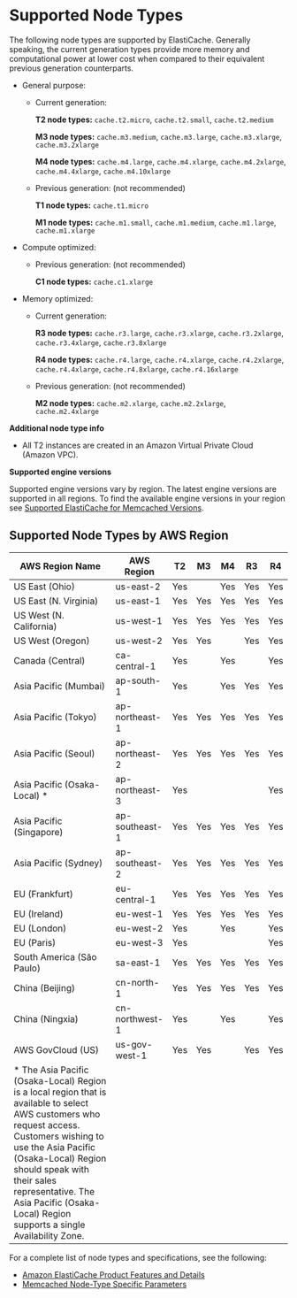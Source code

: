 # Supported Node Types<a name="CacheNodes.SupportedTypes"></a>

The following node types are supported by ElastiCache\. Generally speaking, the current generation types provide more memory and computational power at lower cost when compared to their equivalent previous generation counterparts\.
+ General purpose:
  + Current generation: 

    **T2 node types:** `cache.t2.micro`, `cache.t2.small`, `cache.t2.medium`

    **M3 node types:** `cache.m3.medium`, `cache.m3.large`, `cache.m3.xlarge`, `cache.m3.2xlarge`

    **M4 node types:** `cache.m4.large`, `cache.m4.xlarge`, `cache.m4.2xlarge`, `cache.m4.4xlarge`, `cache.m4.10xlarge`
  + Previous generation: \(not recommended\)

    **T1 node types:** `cache.t1.micro`

    **M1 node types:** `cache.m1.small`, `cache.m1.medium`, `cache.m1.large`, `cache.m1.xlarge`
+ Compute optimized:
  + Previous generation: \(not recommended\)

    **C1 node types:** `cache.c1.xlarge`
+ Memory optimized:
  + Current generation: 

    **R3 node types:** `cache.r3.large`, `cache.r3.xlarge`, `cache.r3.2xlarge`, `cache.r3.4xlarge`, `cache.r3.8xlarge`

    **R4 node types:** `cache.r4.large`, `cache.r4.xlarge`, `cache.r4.2xlarge`, `cache.r4.4xlarge`, `cache.r4.8xlarge`, `cache.r4.16xlarge`
  + Previous generation: \(not recommended\)

    **M2 node types:** `cache.m2.xlarge`, `cache.m2.2xlarge`, `cache.m2.4xlarge`

**Additional node type info**
+ All T2 instances are created in an Amazon Virtual Private Cloud \(Amazon VPC\)\.

**Supported engine versions**

Supported engine versions vary by region\. The latest engine versions are supported in all regions\. To find the available engine versions in your region see [Supported ElastiCache for Memcached Versions](supported-engine-versions.md)\.

## Supported Node Types by AWS Region<a name="CacheNodes.SupportedTypesByRegion"></a>


| AWS Region Name | AWS Region |  T2  |  M3  |  M4  |  R3  |  R4  | 
| --- | --- | --- | --- | --- | --- | --- | 
| US East \(Ohio\) | us\-east\-2 | Yes |  | Yes | Yes | Yes | 
| US East \(N\. Virginia\) | us\-east\-1 | Yes | Yes | Yes | Yes | Yes | 
| US West \(N\. California\) | us\-west\-1 | Yes | Yes | Yes | Yes | Yes | 
| US West \(Oregon\) | us\-west\-2 | Yes | Yes |  | Yes | Yes | 
| Canada \(Central\) | ca\-central\-1 | Yes |  | Yes |  | Yes | 
| Asia Pacific \(Mumbai\) | ap\-south\-1 | Yes |  | Yes | Yes | Yes | 
| Asia Pacific \(Tokyo\) | ap\-northeast\-1 | Yes | Yes | Yes | Yes | Yes | 
| Asia Pacific \(Seoul\) | ap\-northeast\-2 | Yes | Yes | Yes | Yes | Yes | 
| Asia Pacific \(Osaka\-Local\) \* | ap\-northeast\-3 | Yes |  |  |  | Yes | 
| Asia Pacific \(Singapore\) | ap\-southeast\-1 | Yes | Yes | Yes | Yes | Yes | 
| Asia Pacific \(Sydney\) | ap\-southeast\-2 | Yes | Yes | Yes | Yes | Yes | 
| EU \(Frankfurt\) | eu\-central\-1 | Yes | Yes | Yes | Yes | Yes | 
| EU \(Ireland\) | eu\-west\-1 | Yes | Yes | Yes | Yes | Yes | 
| EU \(London\) | eu\-west\-2 | Yes |  | Yes |  | Yes | 
| EU \(Paris\) | eu\-west\-3 | Yes |  |  |  | Yes | 
| South America \(São Paulo\) | sa\-east\-1 | Yes | Yes | Yes | Yes | Yes | 
| China \(Beijing\) | cn\-north\-1 | Yes | Yes | Yes | Yes | Yes | 
| China \(Ningxia\) | cn\-northwest\-1 | Yes |  | Yes |  | Yes | 
| AWS GovCloud \(US\) | us\-gov\-west\-1 | Yes | Yes |  | Yes | Yes | 
|  \* The Asia Pacific \(Osaka\-Local\) Region is a local region that is available to select AWS customers who request access\. Customers wishing to use the Asia Pacific \(Osaka\-Local\) Region should speak with their sales representative\. The Asia Pacific \(Osaka\-Local\) Region supports a single Availability Zone\. | 

For a complete list of node types and specifications, see the following:
+ [Amazon ElastiCache Product Features and Details](https://aws.amazon.com/elasticache/details)
+ [Memcached Node\-Type Specific Parameters](https://docs.aws.amazon.com/AmazonElastiCache/latest/UserGuide/ParameterGroups.Memcached.html#ParameterGroups.Memcached.NodeSpecific)